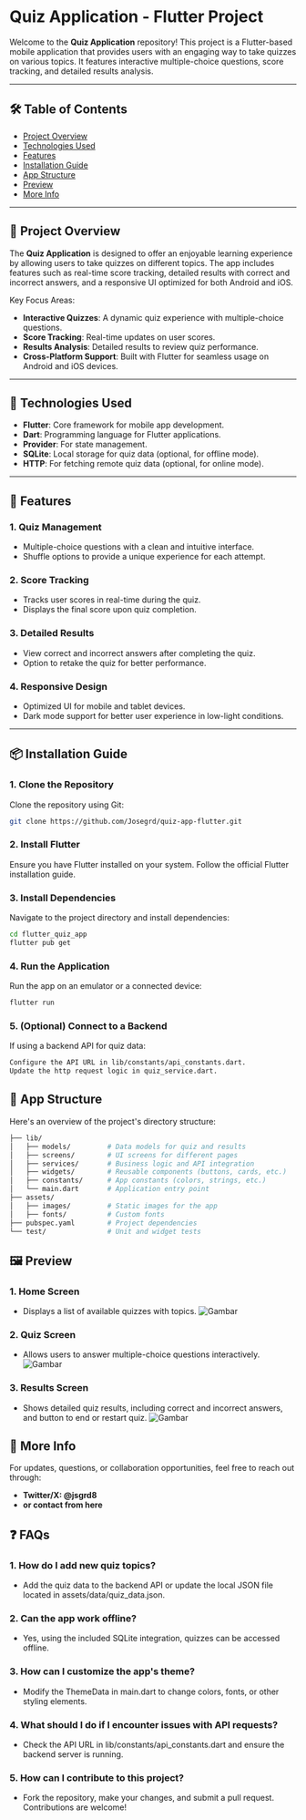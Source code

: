# Quiz Application - Flutter Project


Welcome to the **Quiz Application** repository! This project is a Flutter-based mobile application that provides users with an engaging way to take quizzes on various topics. It features interactive multiple-choice questions, score tracking, and detailed results analysis.

---

## 🛠️ Table of Contents
- [Project Overview](#project-overview)
- [Technologies Used](#technologies-used)
- [Features](#features)
- [Installation Guide](#installation-guide)
- [App Structure](#app-structure)
- [Preview](#preview)
- [More Info](#more-info)

---

## 🌟 Project Overview

The **Quiz Application** is designed to offer an enjoyable learning experience by allowing users to take quizzes on different topics. The app includes features such as real-time score tracking, detailed results with correct and incorrect answers, and a responsive UI optimized for both Android and iOS.

Key Focus Areas:
- **Interactive Quizzes**: A dynamic quiz experience with multiple-choice questions.
- **Score Tracking**: Real-time updates on user scores.
- **Results Analysis**: Detailed results to review quiz performance.
- **Cross-Platform Support**: Built with Flutter for seamless usage on Android and iOS devices.

---

## 🚀 Technologies Used

- **Flutter**: Core framework for mobile app development.
- **Dart**: Programming language for Flutter applications.
- **Provider**: For state management.
- **SQLite**: Local storage for quiz data (optional, for offline mode).
- **HTTP**: For fetching remote quiz data (optional, for online mode).

---

## 🔑 Features

### 1. **Quiz Management**
- Multiple-choice questions with a clean and intuitive interface.
- Shuffle options to provide a unique experience for each attempt.

### 2. **Score Tracking**
- Tracks user scores in real-time during the quiz.
- Displays the final score upon quiz completion.

### 3. **Detailed Results**
- View correct and incorrect answers after completing the quiz.
- Option to retake the quiz for better performance.

### 4. **Responsive Design**
- Optimized UI for mobile and tablet devices.
- Dark mode support for better user experience in low-light conditions.

---

## 📦 Installation Guide

### 1. Clone the Repository
Clone the repository using Git:

```bash
git clone https://github.com/Josegrd/quiz-app-flutter.git
```


### 2. Install Flutter
Ensure you have Flutter installed on your system. Follow the official Flutter installation guide.

### 3. Install Dependencies
Navigate to the project directory and install dependencies:

```bash
cd flutter_quiz_app
flutter pub get
```

### 4. Run the Application
Run the app on an emulator or a connected device:

```bash
flutter run
```

### 5. (Optional) Connect to a Backend
If using a backend API for quiz data:

```bash
Configure the API URL in lib/constants/api_constants.dart.
Update the http request logic in quiz_service.dart.
```

## 📂 App Structure
Here's an overview of the project's directory structure:

```bash
├── lib/
│   ├── models/         # Data models for quiz and results
│   ├── screens/        # UI screens for different pages
│   ├── services/       # Business logic and API integration
│   ├── widgets/        # Reusable components (buttons, cards, etc.)
│   ├── constants/      # App constants (colors, strings, etc.)
│   └── main.dart       # Application entry point
├── assets/
│   ├── images/         # Static images for the app
│   ├── fonts/          # Custom fonts
├── pubspec.yaml        # Project dependencies
└── test/               # Unit and widget tests
```

## 🖼️ Preview
### 1. Home Screen
- Displays a list of available quizzes with topics.
![Gambar](./assets/images/start.png)

### 2. Quiz Screen
- Allows users to answer multiple-choice questions interactively.
![Gambar](./assets/images/quiz.png)


### 3. Results Screen
- Shows detailed quiz results, including correct and incorrect answers, and button to end or restart quiz.
![Gambar](./assets/images/result.png)

## 📝 More Info
For updates, questions, or collaboration opportunities, feel free to reach out through:

- **Twitter/X: @jsgrd8**
- **or contact from here**

## ❓ FAQs
### 1. How do I add new quiz topics?
- Add the quiz data to the backend API or update the local JSON file located in assets/data/quiz_data.json.
### 2. Can the app work offline?
- Yes, using the included SQLite integration, quizzes can be accessed offline.
### 3. How can I customize the app's theme?
- Modify the ThemeData in main.dart to change colors, fonts, or other styling elements.
### 4. What should I do if I encounter issues with API requests?
- Check the API URL in lib/constants/api_constants.dart and ensure the backend server is running.
### 5. How can I contribute to this project?
- Fork the repository, make your changes, and submit a pull request. Contributions are welcome!
